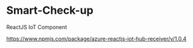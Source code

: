 # Smart-Check-up

ReactJS IoT Component

https://www.npmjs.com/package/azure-reactjs-iot-hub-receiver/v/1.0.4


